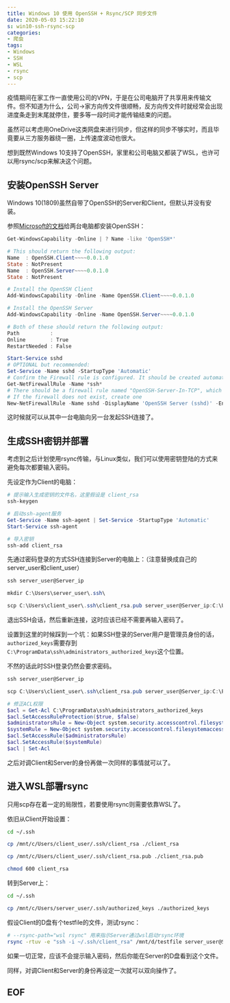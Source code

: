 ```yaml
---
title: Windows 10 使用 OpenSSH + Rsync/SCP 同步文件
date: 2020-05-03 15:22:10
s: win10-ssh-rsync-scp
categories:
- 爬虫
tags:
- Windows
- SSH
- WSL
- rsync
- scp
---
```


疫情期间在家工作一直使用公司的VPN，于是在公司电脑开了共享用来传输文件。但不知道为什么，公司->家方向传文件很顺畅，反方向传文件时就经常会出现进度条走到末尾就停住，要多等一段时间才能传输结束的问题。

虽然可以考虑用OneDrive这类网盘来进行同步，但这样的同步不够实时，而且毕竟要从三方服务器绕一圈，上传速度波动也很大。

想到既然Windows 10支持了OpenSSH，家里和公司电脑又都装了WSL，也许可以用rsync/scp来解决这个问题。
<!-- more -->
## 安装OpenSSH Server

Windows 10(1809)虽然自带了OpenSSH的Server和Client，但默认并没有安装。

参照[Microsoft的文档](https://docs.microsoft.com/en-us/windows-server/administration/openssh/openssh_install_firstuse)给两台电脑都安装OpenSSH：

```PowerShell
Get-WindowsCapability -Online | ? Name -like 'OpenSSH*'

# This should return the following output:
Name  : OpenSSH.Client~~~~0.0.1.0
State : NotPresent
Name  : OpenSSH.Server~~~~0.0.1.0
State : NotPresent

# Install the OpenSSH Client
Add-WindowsCapability -Online -Name OpenSSH.Client~~~~0.0.1.0

# Install the OpenSSH Server
Add-WindowsCapability -Online -Name OpenSSH.Server~~~~0.0.1.0

# Both of these should return the following output:
Path          :
Online        : True
RestartNeeded : False

Start-Service sshd
# OPTIONAL but recommended:
Set-Service -Name sshd -StartupType 'Automatic'
# Confirm the Firewall rule is configured. It should be created automatically by setup. 
Get-NetFirewallRule -Name *ssh*
# There should be a firewall rule named "OpenSSH-Server-In-TCP", which should be enabled
# If the firewall does not exist, create one
New-NetFirewallRule -Name sshd -DisplayName 'OpenSSH Server (sshd)' -Enabled True -Direction Inbound -Protocol TCP -Action Allow -LocalPort 22
```

这时候就可以从其中一台电脑向另一台发起SSH连接了。

## 生成SSH密钥并部署

考虑到之后计划使用rsync传输，与Linux类似，我们可以使用密钥登陆的方式来避免每次都要输入密码。

先设定作为Client的电脑：

```PowerShell
# 提示输入生成密钥的文件名，这里假设是 client_rsa
ssh-keygen

# 启动ssh-agent服务
Get-Service -Name ssh-agent | Set-Service -StartupType 'Automatic'
Start-Service ssh-agent

# 导入密钥
ssh-add client_rsa
```

先通过密码登录的方式SSH连接到Server的电脑上：（注意替换成自己的server_user和client_user）

```PowerShell
ssh server_user@Server_ip

mkdir C:\Users\server_user\.ssh\

scp C:\Users\client_user\.ssh\client_rsa.pub server_user@Server_ip:C:\Users\server_user\.ssh\authorized_keys
```

退出SSH会话，然后重新连接，这时应该已经不需要再输入密码了。

设置到这里的时候踩到一个坑：如果SSH登录的Server用户是管理员身份的话，`authorized_keys`需要存到`C:\ProgramData\ssh\administrators_authorized_keys`这个位置。

不然的话此时SSH登录仍然会要求密码。

```PowerShell
ssh server_user@Server_ip

scp C:\Users\client_user\.ssh\client_rsa.pub server_user@Server_ip:C:\ProgramData\ssh\administrators_authorized_keys

# 修正ACL权限
$acl = Get-Acl C:\ProgramData\ssh\administrators_authorized_keys
$acl.SetAccessRuleProtection($true, $false)
$administratorsRule = New-Object system.security.accesscontrol.filesystemaccessrule("Administrators","FullControl","Allow")
$systemRule = New-Object system.security.accesscontrol.filesystemaccessrule("SYSTEM","FullControl","Allow")
$acl.SetAccessRule($administratorsRule)
$acl.SetAccessRule($systemRule)
$acl | Set-Acl
```

之后对调Client和Server的身份再做一次同样的事情就可以了。

## 进入WSL部署rsync

只用scp存在着一定的局限性，若要使用rsync则需要依靠WSL了。

依旧从Client开始设置：

```bash
cd ~/.ssh

cp /mnt/c/Users/client_user/.ssh/client_rsa ./client_rsa

cp /mnt/c/Users/client_user/.ssh/client_rsa.pub ./client_rsa.pub

chmod 600 client_rsa
```

转到Server上：

```bash
cd ~/.ssh

cp /mnt/c/Users/server_user/.ssh/authorized_keys ./authorized_keys
```

假设Client的D盘有个testfile的文件，测试rsync：

```bash
# --rsync-path="wsl rsync" 用来指示Server通过wsl启动rsync环境
rsync -rtuv -e "ssh -i ~/.ssh/client_rsa" /mnt/d/testfile server_user@Server_ip:/mnt/d/ --rsync-path="wsl rsync"
```

如果一切正常，应该不会提示输入密码，然后你能在Server的D盘看到这个文件。

同样，对调Client和Server的身份再设定一次就可以双向操作了。

## EOF
